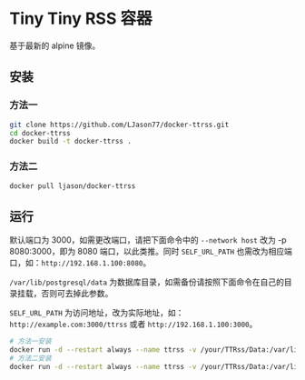 # Tiny Tiny RSS 容器 #

基于最新的 alpine 镜像。

## 安装 ##

### 方法一 ###

```bash
git clone https://github.com/LJason77/docker-ttrss.git
cd docker-ttrss
docker build -t docker-ttrss .
```

### 方法二 ###

```bash
docker pull ljason/docker-ttrss
```

## 运行 ##

默认端口为 3000，如需更改端口，请把下面命令中的 `--network host` 改为 -p 8080:3000，即为 8080 端口，以此类推。同时 `SELF_URL_PATH` 也需改为相应端口，如：`http://192.168.1.100:8080`。

`/var/lib/postgresql/data` 为数据库目录，如需备份请按照下面命令在自己的目录挂载，否则可去掉此参数。

`SELF_URL_PATH` 为访问地址，改为实际地址，如：`http://example.com:3000/ttrss` 或者 `http://192.168.1.100:3000`。

```bash
# 方法一安装
docker run -d --restart always --name ttrss -v /your/TTRss/Data:/var/lib/postgresql/data --network host -e SELF_URL_PATH=http://ip:3000 docker-ttrss
# 方法二安装
docker run -d --restart always --name ttrss -v /your/TTRss/Data:/var/lib/postgresql/data --network host -e SELF_URL_PATH=http://ip:3000 ljason/docker-ttrss
```
